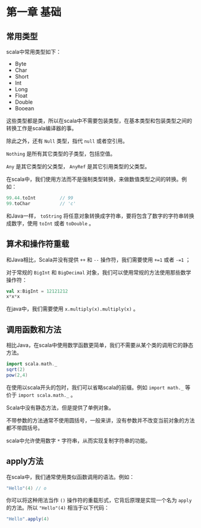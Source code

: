 # 第一章 基础

## 常用类型

scala中常用类型如下：

- Byte
- Char
- Short
- Int
- Long
- Float
- Double
- Booean

这些类型都是类，所以在scala中不需要包装类型，在基本类型和包装类型之间的转换工作是scala编译器的事。

除此之外，还有 `Null` 类型，指代 `null` 或者空引用。

`Nothing` 是所有其它类型的子类型，包括空值。

`Any` 是其它类型的父类型， `AnyRef` 是其它引用类型的父类型。

在scala中，我们使用方法而不是强制类型转换，来做数值类型之间的转换。例如：

```scala
99.44.toInt         // 99
99.toChar           // 'c'
```

和Java一样， `toString` 将任意对象转换成字符串，要将包含了数字的字符串转换成数字，使用 `toInt` 或者 `toDouble` 。

## 算术和操作符重载

和Java相比，Scala并没有提供 `++` 和 `--` 操作符，我们需要使用 `+=1` 或者 `-=1` ；

对于常规的 `BigInt` 和 `BigDecimal` 对象，我们可以使用常规的方法使用那些数学操作符：

```scala
val x:BigInt = 12121212
x*x*x
```

在java中，我们需要使用 `x.multiply(x).multiply(x)` 。

## 调用函数和方法

相比Java，在scala中使用数学函数更简单，我们不需要从某个类的调用它的静态方法。

```scala
import scala.math._
sqrt(2)
pow(2,4)
```

在使用以scala开头的包时，我们可以省略scala的前缀。例如 `import math._` 等价于 `import scala.math._` 。

Scala中没有静态方法，但是提供了单例对象。

不带参数的方法通常不使用圆括号，一般来讲，没有参数并不改变当前对象的方法都不带圆括号。

scala中允许使用数字 `*` 字符串，从而实现复制字符串的功能。

## apply方法

在scala中，我们通常使用类似函数调用的语法。例如：

```scala
"Hello"(4) // o
```

你可以将这种用法当作 `()` 操作符的重载形式，它背后原理是实现一个名为 `apply` 的方法。所以 `"Hello"(4)` 相当于以下代码：

```scala
"Hello".apply(4)
```

